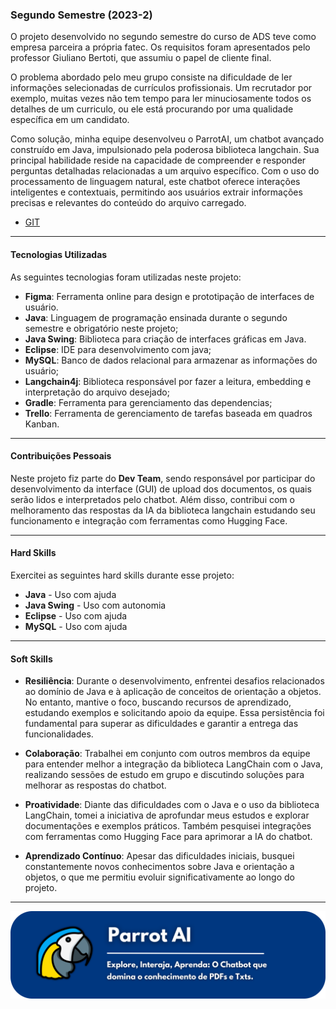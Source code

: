 ### Segundo Semestre (2023-2)

O projeto desenvolvido no segundo semestre do curso de ADS teve como empresa parceira a própria fatec. Os requisitos foram apresentados pelo professor Giuliano Bertoti, que assumiu o papel de cliente final.

O problema abordado pelo meu grupo consiste na dificuldade de ler informações selecionadas de currículos profissionais. Um recrutador por exemplo, muitas vezes não tem tempo para ler minuciosamente todos os detalhes de um curriculo, ou ele está procurando por uma qualidade específica em um candidato.

Como solução, minha equipe desenvolveu o ParrotAI, um chatbot avançado construído em Java, impulsionado pela poderosa biblioteca langchain. Sua principal habilidade reside na capacidade de compreender e responder perguntas detalhadas relacionadas a um arquivo específico. Com o uso do processamento de linguagem natural, este chatbot oferece interações inteligentes e contextuais, permitindo aos usuários extrair informações precisas e relevantes do conteúdo do arquivo carregado.

- [GIT](https://github.com/C0demain/ParrotAI)

---

#### Tecnologias Utilizadas

As seguintes tecnologias foram utilizadas neste projeto:
- **Figma**: Ferramenta online para design e prototipação de interfaces de usuário.
- **Java**: Linguagem de programação ensinada durante o segundo semestre e obrigatório neste projeto;
- **Java Swing**: Biblioteca para criação de interfaces gráficas em Java.
- **Eclipse**: IDE para desenvolvimento com java;
- **MySQL**: Banco de dados relacional para armazenar as informações do usuário;
- **Langchain4j**: Biblioteca responsável por fazer a leitura, embedding e interpretação do arquivo desejado;
- **Gradle**: Ferramenta para gerenciamento das dependencias;
- **Trello**: Ferramenta de gerenciamento de tarefas baseada em quadros Kanban.

---

#### Contribuições Pessoais

  Neste projeto fiz parte do **Dev Team**, sendo responsável por participar do desenvolvimento da interface (GUI) de upload dos documentos, os quais serão lidos e interpretados pelo chatbot. Além disso, contribui com o melhoramento das respostas da IA da biblioteca langchain estudando seu funcionamento e integração com ferramentas como Hugging Face.

---

#### Hard Skills

Exercitei as seguintes hard skills durante esse projeto:
- **Java** - Uso com ajuda
- **Java Swing** - Uso com autonomia
- **Eclipse** - Uso com ajuda
- **MySQL** - Uso com ajuda

---

#### Soft Skills

- **Resiliência**: Durante o desenvolvimento, enfrentei desafios relacionados ao domínio de Java e à aplicação de conceitos de orientação a objetos. No entanto, mantive o foco, buscando recursos de aprendizado, estudando exemplos e solicitando apoio da equipe. Essa persistência foi fundamental para superar as dificuldades e garantir a entrega das funcionalidades.

- **Colaboração**: Trabalhei em conjunto com outros membros da equipe para entender melhor a integração da biblioteca LangChain com o Java, realizando sessões de estudo em grupo e discutindo soluções para melhorar as respostas do chatbot.

- **Proatividade**: Diante das dificuldades com o Java e o uso da biblioteca LangChain, tomei a iniciativa de aprofundar meus estudos e explorar documentações e exemplos práticos. Também pesquisei integrações com ferramentas como Hugging Face para aprimorar a IA do chatbot.

- **Aprendizado Contínuo**: Apesar das dificuldades iniciais, busquei constantemente novos conhecimentos sobre Java e orientação a objetos, o que me permitiu evoluir significativamente ao longo do projeto.

---

<div align="center">
<img src="./Imagens/ParrotLogo.png" alt="Parrot Logo" width="700"/>
</div>